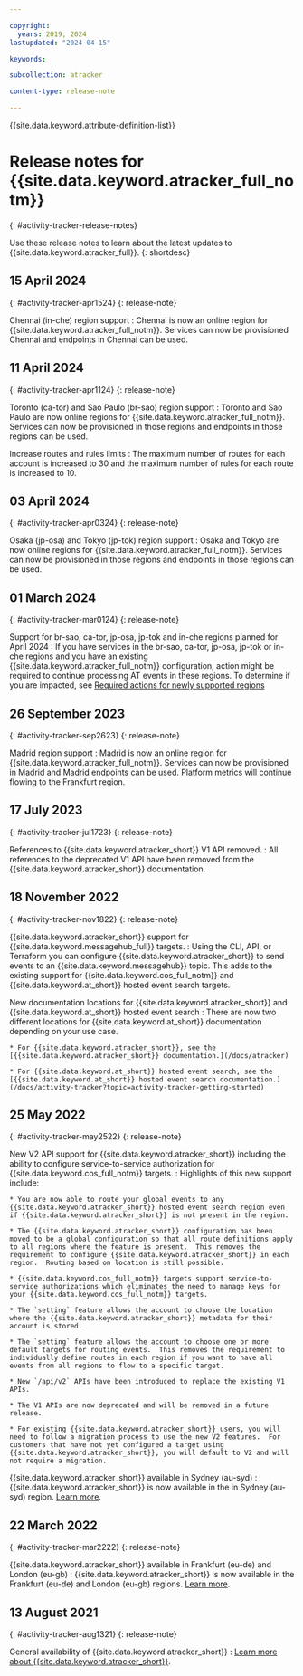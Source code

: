 ```yaml
---

copyright:
  years: 2019, 2024
lastupdated: "2024-04-15"

keywords:

subcollection: atracker

content-type: release-note

---
```


{{site.data.keyword.attribute-definition-list}}



# Release notes for {{site.data.keyword.atracker_full_notm}}
{: #activity-tracker-release-notes}

Use these release notes to learn about the latest updates to {{site.data.keyword.atracker_full}}.
{: shortdesc}

## 15 April 2024
{: #activity-tracker-apr1524}
{: release-note}

Chennai (in-che) region support
:   Chennai is now an online region for {{site.data.keyword.atracker_full_notm}}. Services can now be provisioned Chennai and endpoints in Chennai can be used.

## 11 April 2024
{: #activity-tracker-apr1124}
{: release-note}

Toronto (ca-tor) and Sao Paulo (br-sao) region support
:   Toronto and Sao Paulo are now online regions for {{site.data.keyword.atracker_full_notm}}. Services can now be provisioned in those regions and endpoints in those regions can be used.

Increase routes and rules limits
:   The maximum number of routes for each account is increased to 30 and the maximum number of rules for each route is increased to 10.

## 03 April 2024
{: #activity-tracker-apr0324}
{: release-note}

Osaka (jp-osa) and Tokyo (jp-tok) region support
:   Osaka and Tokyo are now online regions for {{site.data.keyword.atracker_full_notm}}. Services can now be provisioned in those regions and endpoints in those regions can be used.

## 01 March 2024
{: #activity-tracker-mar0124}
{: release-note}

Support for br-sao, ca-tor, jp-osa, jp-tok and in-che regions planned for April 2024
:  If you have services in the br-sao, ca-tor, jp-osa, jp-tok or in-che regions and you have an existing {{site.data.keyword.atracker_full_notm}} configuration, action might be required to continue processing AT events in these regions. To determine if you are impacted, see [Required actions for newly supported regions](/docs/atracker?topic=atracker-new_region_support)

## 26 September 2023
{: #activity-tracker-sep2623}
{: release-note}

Madrid region support
:   Madrid is now an online region for {{site.data.keyword.atracker_full_notm}}. Services can now be provisioned in Madrid and Madrid endpoints can be used. Platform metrics will continue flowing to the Frankfurt region.

## 17 July 2023
{: #activity-tracker-jul1723}
{: release-note}

References to {{site.data.keyword.atracker_short}} V1 API removed.
:   All references to the deprecated V1 API have been removed from the {{site.data.keyword.atracker_short}} documentation.

## 18 November 2022
{: #activity-tracker-nov1822}
{: release-note}

{{site.data.keyword.atracker_short}} support for {{site.data.keyword.messagehub_full}} targets.
:   Using the CLI, API, or Terraform you can configure {{site.data.keyword.atracker_short}} to send events to an {{site.data.keyword.messagehub}} topic. This adds to the existing support for {{site.data.keyword.cos_full_notm}} and {{site.data.keyword.at_short}} hosted event search targets.

New documentation locations for {{site.data.keyword.atracker_short}} and {{site.data.keyword.at_short}} hosted event search
:   There are now two different locations for {{site.data.keyword.at_short}} documentation depending on your use case.

    * For {{site.data.keyword.atracker_short}}, see the [{{site.data.keyword.atracker_short}} documentation.](/docs/atracker)

    * For {{site.data.keyword.at_short}} hosted event search, see the [{{site.data.keyword.at_short}} hosted event search documentation.](/docs/activity-tracker?topic=activity-tracker-getting-started)

## 25 May 2022
{: #activity-tracker-may2522}
{: release-note}

New V2 API support for {{site.data.keyword.atracker_short}} including the ability to configure service-to-service authorization for {{site.data.keyword.cos_full_notm}} targets.
:   Highlights of this new support include:

    * You are now able to route your global events to any {{site.data.keyword.atracker_short}} hosted event search region even if {{site.data.keyword.atracker_short}} is not present in the region.

    * The {{site.data.keyword.atracker_short}} configuration has been moved to be a global configuration so that all route definitions apply to all regions where the feature is present.  This removes the requirement to configure {{site.data.keyword.atracker_short}} in each region.  Routing based on location is still possible.

    * {{site.data.keyword.cos_full_notm}} targets support service-to-service authorizations which eliminates the need to manage keys for your {{site.data.keyword.cos_full_notm}} targets.

    * The `setting` feature allows the account to choose the location where the {{site.data.keyword.atracker_short}} metadata for their account is stored.

    * The `setting` feature allows the account to choose one or more default targets for routing events.  This removes the requirement to individually define routes in each region if you want to have all events from all regions to flow to a specific target.

    * New `/api/v2` APIs have been introduced to replace the existing V1 APIs.

    * The V1 APIs are now deprecated and will be removed in a future release.

    * For existing {{site.data.keyword.atracker_short}} users, you will need to follow a migration process to use the new V2 features.  For customers that have not yet configured a target using {{site.data.keyword.atracker_short}}, you will default to V2 and will not require a migration.

{{site.data.keyword.atracker_short}} available in Sydney (au-syd)
:   {{site.data.keyword.atracker_short}} is now available in the in Sydney (au-syd) region.  [Learn more](/docs/atracker?topic=atracker-regions).

## 22 March 2022
{: #activity-tracker-mar2222}
{: release-note}

{{site.data.keyword.atracker_short}} available in Frankfurt (eu-de) and London (eu-gb)
:   {{site.data.keyword.atracker_short}} is now available in the Frankfurt (eu-de) and London (eu-gb) regions.  [Learn more](/docs/atracker?topic=atracker-regions).


## 13 August 2021
{: #activity-tracker-aug1321}
{: release-note}

General availability of {{site.data.keyword.atracker_short}}
:   [Learn more about {{site.data.keyword.atracker_short}}](/docs/atracker?topic=atracker-getting-started).

